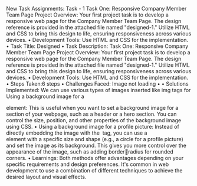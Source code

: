 New Task Assignments: Task - 1
Task One: Responsive Company Member Team Page
Project Overview:
Your first project task is to develop a responsive web page for the Company Member Team
Page. The design reference is provided in the attached file named "designed-1." Utilize 
HTML
and CSS to bring this design to life, ensuring responsiveness across various devices. 
• Development Tools: Use HTML and CSS for the implementation.
• Task Title: Designed
• Task Description: 
Task One: Responsive Company Member Team Page
Project Overview:
Your first project task is to develop a responsive web page for the Company Member Team
Page. The design reference is provided in the attached file named "designed-1." Utilize 
HTML
and CSS to bring this design to life, ensuring responsiveness across various devices. 
• Development Tools: Use HTML and CSS for the implementation.
• Steps Taken:6 steps 
• Challenges Faced: Image not loading
• • Solutions Implemented: We can use various types of images inserted like img tags 
for Using a background image for a <div> element: This is useful when you want to 
set a background image for a section of your webpage, such as a header or a hero 
section. You can control the size, position, and other properties of the background 
image using CSS.
• Using a background image for a profile picture: Instead of directly embedding the 
image with the <img> tag, you can use a <div> element with a specific size and 
shape (e.g., a circle for a profile picture) and set the image as its background. This 
gives you more control over the appearance of the image, such as adding borderradius for rounded corners.
• Learnings: Both methods offer advantages depending on your specific requirements and 
design preferences. It's common in web development to use a combination of different 
techniques to achieve the desired layout and visual effects.
